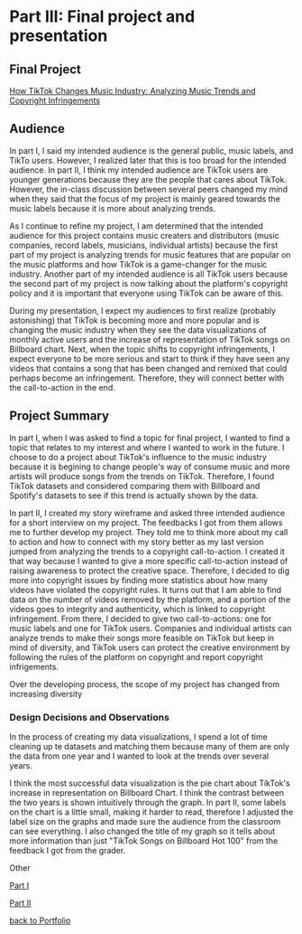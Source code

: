 
# Part III: Final project and presentation

## Final Project

[How TikTok Changes Music Industry: Analyzing Music Trends and Copyright Infringements](https://carnegiemellon.shorthandstories.com/final-project-ziqi/index.html)

## Audience

In part I, I said my intended audience is the general public, music labels, and TikTo users. However, I realized later that this is too broad for the intended audience. In part II, I think my intended audience are TikTok users are younger generations because they are the people that cares about TikTok. However, the in-class discussion between several peers changed my mind when they said that the focus of my project is mainly geared towards the music labels because it is more about analyzing trends. 

As I continue to refine my project, I am determined that the intended audience for this project contains music creaters and distributors (music companies, record labels, musicians, individual artists) because the first part of my project is analyzing trends for music features that are popular on the music platforms and how TikTok is a game-changer for the music industry. Another part of my intended audience is all TikTok users because the second part of my project is now talking about the platform's copyright policy and it is important that everyone using TikTok can be aware of this. 

During my presentation, I expect my audiences to first realize (probably astonishing) that TikTok is becoming more and more popular and is changing the music industry when they see the data visualizations of monthly active users and the increase of representation of TikTok songs on Billboard chart. Next, when the topic shifts to copyright infringements, I expect everyone to be more serious and start to think if they have seen any videos that contains a song that has been changed and remixed that could perhaps become an infringement. Therefore, they will connect better with the call-to-action in the end. 


## Project Summary

In part I, when I was asked to find a topic for final project, I wanted to find a topic that relates to my interest and where I wanted to work in the future. I choose to do a project about TikTok's influence to the music industry because it is begining to change people's way of consume music and more artists will produce songs from the trends on TikTok. Therefore, I found TikTok datasets and considered comparing them with Billboard and Spotify's datasets to see if this trend is actually shown by the data. 

In part II, I created my story wireframe and asked three intended audience for a short interview on my project. The feedbacks I got from them allows me to further develop my project. They told me to think more about my call to action and how to connect with my story better as my last version jumped from analyzing the trends to a copyright call-to-action. I created it that way because I wanted to give a more specific call-to-action instead of raising awareness to protect the creative space. Therefore, I decided to dig more into copyright issues by finding more statistics about how many videos have violated the copyright rules. It turns out that I am able to find data on the number of videos removed by the platform, and a portion of the videos goes to integrity and authenticity, which is linked to copyright infringement. From there, I decided to give two call-to-actions: one for music labels and one for TikTok users. Companies and individual artists can analyze trends to make their songs more feasible on TikTok but keep in mind of diversity, and TikTok users can protect the creative environment by following the rules of the platform on copyright and report copyright infrigements. 

Over the developing process, the scope of my project has changed from increasing diversity 


### Design Decisions and Observations

In the process of creating my data visualizations, I spend a lot of time cleaning up te datasets and matching them because many of them are only the data from one year and I wanted to look at the trends over several years. 

I think the most successful data visualization is the pie chart about TikTok's increase in representation on Billboard Chart. I think the contrast between the two years is shown intuitively through the graph. In part II, some labels on the chart is a little small, making it harder to read, therefore I adjusted the label size on the graphs and made sure the audience from the classroom can see everything. I also changed the title of my graph so it tells about more information than just "TikTok Songs on Billboard Hot 100" from the feedback I got from the grader. 

Other 


[Part I](https://ziqi0921.github.io/zhou-portfolio/part1)

[Part II](https://ziqi0921.github.io/zhou-portfolio/part2)

[back to Portfolio](https://ziqi0921.github.io/zhou-portfolio/)
